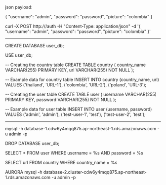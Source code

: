 json payload:

{
    "username": "admin",
    "password": "password",
    "picture": "colombia"
}

curl -X POST http://<your-ec2-public-ip>/auth -H "Content-Type: application/json" -d '{
    "username": "admin",
    "password": "password",
    "picture": "colombia"
}'

-------------

CREATE DATABASE user_db;

USE user_db;

-- Creating the country table
CREATE TABLE country (
    country_name VARCHAR(255) PRIMARY KEY,
    url VARCHAR(255) NOT NULL
);

-- Example data for country table
INSERT INTO country (country_name, url) VALUES
('thailand', 'URL-1'),
('colombia', 'URL-2'),
('poland', 'URL-3');

-- Creating the user table
CREATE TABLE user (
    username VARCHAR(255) PRIMARY KEY,
    password VARCHAR(255) NOT NULL
);

-- Example data for user table
INSERT INTO user (username, password) VALUES
('admin', 'admin'),
('test-user-1', 'test'),
('test-user-2', 'test');


-----------

mysql -h database-1.cdw6y4mqq875.ap-northeast-1.rds.amazonaws.com -u admin -p

DROP DATABASE user_db;


SELECT * FROM user WHERE username = %s AND password = %s

SELECT url FROM country WHERE country_name = %s


AURORA
mysql -h database-2.cluster-cdw6y4mqq875.ap-northeast-1.rds.amazonaws.com -u admin -p